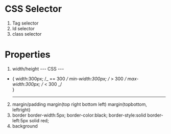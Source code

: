 # CSS Selector

1. Tag selector
2. Id selector
3. class selector

# Properties

1. width/height
   --- CSS ---

- {
  width:300px; /_ == 300 _/
  min-width:300px; /_ > 300 _/
  max-width:300px; /_ < 300 _/  
  }
  ***

2. margin/padding
   margin(top right bottom left)
   margin(topbottom, leftright)
3. border
   border-width:5px;
   border-color:black;
   border-style:solid
   border-left:5px solid red;
4. background

